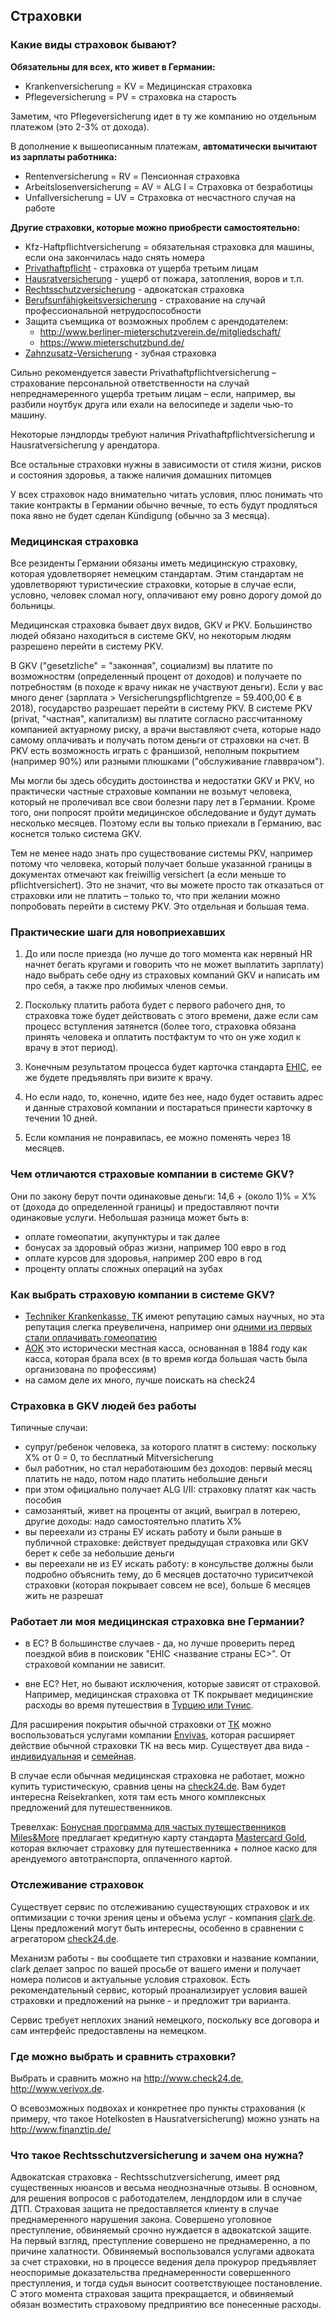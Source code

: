 ## Страховки

### Какие виды страховок бывают?

**Обязательны для всех, кто живет в Германии:**
- Krankenversicherung = KV = Медицинская страховка
- Pflegeversicherung = PV = страховка на старость 

Заметим, что Pflegeversicherung идет в ту же компанию но отдельным платежом (это 2-3% от дохода). 

В дополнение к вышеописанным платежам, **автоматически вычитают из зарплаты работника:**
- Rentenversicherung = RV = Пенсионная страховка
- Arbeitslosenversicherung = AV = ALG I = Страховка от безработицы
- Unfallversicherung = UV = Страховка от несчастного случая на работе

**Другие страховки, которые можно приобрести самостоятельно:**
- Kfz-Haftpflichtversicherung = обязательная страховка для машины, если она закончилась надо снять номера
- [Privathaftpflicht](https://www.check24.de/privathaftpflicht/) - страховка от ущерба третьим лицам 
- [Hausratversicherung](https://www.check24.de/hausratversicherung/) - ущерб от пожара, затопления, воров и т.п.
- [Rechtsschutzversicherung](https://www.check24.de/rechtsschutzversicherung/) - адвокатская страховка
- [Berufsunfähigkeitsversicherung](https://www.check24.de/berufsunfaehigkeitsversicherung/) - страхование на случай профессиональной нетрудоспособности
- Защита съемщика от возможных проблем с арендодателем:
  - http://www.berliner-mieterschutzverein.de/mitgliedschaft/
  - https://www.mieterschutzbund.de/
- [Zahnzusatz-Versicherung](https://www.check24.de/zahnzusatzversicherung/) - зубная страховка

Сильно рекомендуется завести Privathaftpflichtversicherung – страхование персональной ответственности на случай непреднамеренного ущерба третьим лицам – если, например, вы разбили ноутбук друга или ехали на велосипеде и задели чью-то машину.

Некоторые лэндлорды требуют наличия Privathaftpflichtversicherung и Hausratversicherung у арендатора.

Все остальные страховки нужны в зависимости от стиля жизни, рисков и состояния здоровья, а также наличия домашних питомцев

У всех страховок надо внимательно читать условия, плюс понимать что такие контракты в Германии обычно вечные, то есть будут продляться пока явно не будет сделан Kündigung (обычно за 3 месяца). 


### Медицинская страховка

Все резиденты Германии обязаны иметь медицинскую страховку, которая удовлетворяет немецким стандартам. Этим стандартам не удовлетворяют туристические страховки, которые в случае если, условно, человек сломал ногу, оплачивают ему ровно дорогу домой до больницы.

Медицинская страховка бывает двух видов, GKV и PKV. Большинство людей обязано находиться в системе GKV, но некоторым людям разрешено перейти в систему PKV. 

В GKV ("gesetzliche" = "законная", социализм) вы платите по возможностям (определенный процент от доходов) и получаете по потребностям (в походе к врачу никак не участвуют деньги). Если у вас много денег (зарплата > Versicherungspflichtgrenze = 59.400,00 € в 2018), государство разрешает перейти в систему PKV. В системе PKV (privat, "частная", капитализм) вы платите согласно рассчитанному компанией актуарному риску, а врачи выставляют счета, которые надо самому оплачивать и получать потом деньги от страховки на счет. В PKV есть возможность играть с франшизой, неполным покрытием (например 90%) или разными плюшками ("обслуживание главврачом").

Мы могли бы здесь обсудить достоинства и недостатки GKV и PKV, но практически частные страховые компании не возьмут человека, который не пролечивал все свои болезни пару лет в Германии. Кроме того, они попросят пройти медицинское обследование и будут думать несколько месяцев. Поэтому если вы только приехали в Германию, вас коснется только система GKV. 

Тем не менее надо знать про существование системы PKV, например потому что человека, который получает больше указанной границы в документах отмечают как freiwillig versichert (а если меньше то pflichtversichert). Это не значит, что вы можете просто так отказаться от страховки или не платить – только то, что при желании можно попробовать перейти в систему PKV. Это отдельная и большая тема.

### Практические шаги для новоприехавших

1. До или после приезда (но лучше до того момента как нервный HR начнет бегать кругами и говорить что не может выплатить зарплату) надо выбрать себе одну из страховых компаний GKV и написать им про себя, а также про любимых членов семьи.

2. Поскольку платить работа будет с первого рабочего дня, то страховка тоже будет действовать с этого времени, даже если сам процесс вступления затянется (более того, страховка обязана принять человека и оплатить постфактум то что он уже ходил к врачу в этот период).

3. Конечным результатом процесса будет карточка стандарта [EHIC](https://en.wikipedia.org/wiki/European_Health_Insurance_Card), ее же будете предъявлять при визите к врачу. 

4. Но если надо, то, конечно, идите без нее, надо будет оставить адрес и данные страховой компании и постараться принести карточку в течении 10 дней.

5. Если компания не понравилась, ее можно поменять через 18 месяцев.

### Чем отличаются страховые компании в системе GKV?

Они по закону берут почти одинаковые деньги:  14,6 + (около 1)% = X% от (дохода до определенной границы) и предоставляют почти одинаковые услуги. Небольшая разница может быть в:

- оплате гомеопатии, акупунктуры и так далее
- бонусах за здоровый образ жизни, например 100 евро в год
- оплате курсов для здоровья, например 200 евро в год
- проценту оплаты сложных операций на зубах


### Как выбрать страховую компании в системе GKV?

- [Techniker Krankenkasse, TK](https://tk.de) имеют репутацию самых научных, но эта репутация слегка преувеличена, например они [одними из первых стали оплачивать гомеопатию](http://www.spiegel.de/wirtschaft/soziales/kosten-nutzen-rechnung-krankenkassen-kaempfen-fuer-homoeopathie-a-706336.html)
- [AOK](https://aok.de) это исторически местная касса, основанная в 1884 году как касса, которая брала всех (в то время когда большая часть была организована по профессиям) 
- на самом деле их много, лучше поискать на check24


### Страховка в GKV людей без работы

Типичные случаи:

- супруг/ребенок человека, за которого платят в систему: поскольку X% от 0 = 0, то бесплатный Mitversicherung 
- был работник, но стал неработаюшим без доходов: первый месяц платить не надо, потом надо платить небольшие деньги 
- при этом официально получает ALG I/II: страховку платят как часть пособия
- самозанятый, живет на проценты от акций, выиграл в лотерею, другие доходы: надо самостоятелъно платить X%
- вы переехали из страны ЕУ искать работу и были раньше в публичной страховке: действует предыдущая страховка или GKV берет к себе за небольшие деньги
- вы переехали не из ЕУ искать работу: в консульстве должны были подробно объяснить тему, до 6 месяцев достаточно туриситчекой страховки (которая покрывает совсем не все), больше 6 месяцев жить не разрешат


### Работает ли моя медицинская страховка вне Германии?

- в ЕС?
В большинстве случаев - да, но лучше проверить перед поездкой вбив в поисковик "EHIC <название страны ЕС>". От страховой компании не зависит.

- вне ЕС? 
Нет, но бывают исключения, которые зависят от страховой. Например, медицинская страховка от TK покрывает медицинские расходы во время путешествия в [Турцию или Тунис](https://www.tk.de/tk/beratung/schutz-im-ausland/ausserhalb-euroas/348470). 

Для расширения покрытия обычной страховки от [ТК](https://tk.de) можно воспользоваться услугами компании [Envivas](https://envivas.de), которая расширяет действие обычной страховки ТК на весь мир. Существует два вида - [индивидуальная](https://www.envivas.de/en/products-and-services/supplementary-insurances/travellling-abroad/travelxn) и [семейная](https://www.envivas.de/en/products-and-services/supplementary-insurances/travellling-abroad/travelxf).

В случае если обычная медицинская страховка не работает, можно купить туристическую, сравнив цены на [check24.de](https://www.check24.de/reiseversicherung). Вам будет интересна Reisekranken, хотя там есть много комплексных предложений для путешественников.

Тревелхак: [Бонусная программа для частых путешественников Miles&More](https://www.miles-and-more.com/online/portal/mam/de/homepage) предлагает кредитную карту стандарта [Mastercard Gold](https://www.miles-and-more-kreditkarte.com/kreditkarten/miles-and-more-credit-card-gold), которая включает страховку для путешественника + полное каско для арендуемого автотранспорта, оплаченного картой.

### Отслеживание страховок
Существует сервис по отслеживанию существующих страховок и их оптимизации с точки зрения цены и объема услуг - компания [clark.de](https://www.clark.de/de/invitation/8hvwkbv2gh). Цены предложений могут быть интересны, особенно в сравнении с агрегатором [check24.de](https://check24.de). 

Механизм работы - вы сообщаете тип страховки и название компании, clark делает запрос по вашей просьбе от вашего имени и получает номера полисов и актуальные условия страховок. Есть рекомендательный сервис, который проанализирует условия вашей страховки и предложений на рынке - и предложит три варианта.

Сервис требует неплохих знаний немецкого, поскольку все договора и сам интерфейс предоставлены на немецком.

### Где можно выбрать и сравнить страховки?
Выбрать и сравнить можно на http://www.check24.de, http://www.verivox.de.

О всевозможных подвохах и конкретнее про пункты страхования (к примеру, что такое Hotelkosten в Hausratversicherung) можно узнать на http://www.finanztip.de/

### Что такое Rechtsschutzversicherung и зачем она нужна?
Адвокатская страховка - Rechtsschutzversicherung, имеет ряд существенных нюансов и весьма неоднозначные отзывы. В основном,  для решения вопросов с работодателем, лендлордом или в случае ДТП. Страховая защита не предоставляется клиенту в случае преднамеренного нарушения закона. Совершено уголовное преступление, обвиняемый срочно нуждается в адвокатской защите. На первый взгляд, преступление совершено не преднамеренно, а по причине халатности. Обвиняемый воспользовался услугами адвоката за счет страховки, но в процессе ведения дела прокурор предъявляет неоспоримые доказательства преднамеренности совершенного преступления, и тогда судья выносит соответствующее постановление. С этого момента страховая защита прекращается, и обвиняемый обязан возместить страховому предприятию все понесенные расходы.
